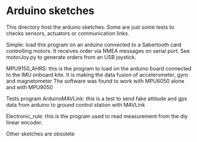Arduino sketches
========

This directory host the arduino sketches.
Some are just some tests to checks sensors, actuators or communication links.

Simple: load this program on an arduino connected to a Sabertooth card controlling motors.
It receives order via NMEA messages on serial port. 
See motorJoy.py to generate orders from an USB joystick.

MPU9150_AHRS: this is the program to load on the arduino board connected to the IMU onboard kite.
It is making the data fusion of accelerometer, gyro and magnetometer
The software was found to work with MPU6050 alone and with MPU9050

Tests program
ArduinoMAVLink: this is a test to send fake attitude and gps data from arduino to ground control station with MAVLink

Electronic_rule: this is the program used to read measurement from the diy linear encoder.

Other sketches are obsolete



